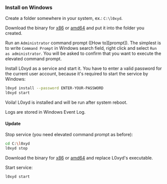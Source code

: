 ### Install on Windows

Create a folder somewhere in your system, ex.: `C:\l0xyd`.

Download the binary for [x86][]  or [amd64][] and put it into the folder you
created.

Run an `Administrator` command prompt ([How to][prompt]). The simplest is to
write `Command Prompt` in Windows search field, right click and select
`Run as administrator`. You will be asked to confirm that you want to execute
the elevated command prompt.

Install L0xyd as a service and start it. You have to enter a valid password
for the current user account, because it's required to start the service by Windows:

```bash
l0xyd install --password ENTER-YOUR-PASSWORD
l0xyd start
```

Voila! L0xyd is installed and will be run after system reboot.

Logs are stored in Windows Event Log.

#### Update

Stop service (you need elevated command prompt as before):

```bash
cd C:\l0xyd
l0xyd stop
```

Download the binary for [x86][] or [amd64][] and replace L0xyd's executable.

Start service:

```bash
l0xyd start
```

[x86]: https://github.com/LPgenerator/L0xyd/releases/download/1.0.5/l0xyd-windows-386.exe
[amd64]: https://github.com/LPgenerator/L0xyd/releases/download/1.0.5/l0xyd-windows-amd64.exe
